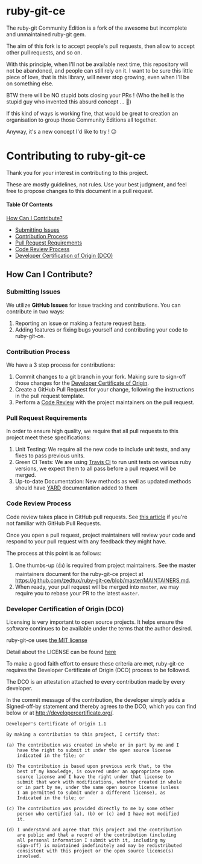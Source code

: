 # ruby-git-ce

The ruby-git Community Edition is a fork of the awesome but incomplete and
unmaintained ruby-git gem.

The aim of this fork is to accept people's pull requests, then allow to accept
other pull requests, and so on.

With this principle, when I'll not be available next time, this repository will
not be abandoned, and people can still rely on it.
I want to be sure this little piece of love, that is this library, will never
stop growing, even when I'll be on something else.

BTW there will be NO stupid bots closing your PRs ! (Who the hell is the stupid
guy who invented this absurd concept ... 🤦‍)

If this kind of ways is working fine, that would be great to creation an
organisation to group those Community Editions all together.

Anyway, it's a new concept I'd like to try ! 😉

# Contributing to ruby-git-ce

Thank you for your interest in contributing to this project.

These are mostly guidelines, not rules.
Use your best judgment, and feel free to propose changes to this document in a
pull request.

#### Table Of Contents

[How Can I Contribute?](#how-can-i-contribute)
  * [Submitting Issues](#submitting-issues)
  * [Contribution Process](#contribution-process)
  * [Pull Request Requirements](#pull-request-requirements)
  * [Code Review Process](#code-review-process)
  * [Developer Certification of Origin (DCO)](#developer-certification-of-origin-dco)


## How Can I Contribute?

### Submitting Issues

We utilize **GitHub Issues** for issue tracking and contributions.
You can contribute in two ways:

1. Reporting an issue or making a feature request [here](https://github.com/zedtux/ruby-git-ce/issues/new).
2. Adding features or fixing bugs yourself and contributing your code to
ruby-git-ce.

### Contribution Process

We have a 3 step process for contributions:

1. Commit changes to a git branch in your fork.  Making sure to sign-off those
changes for the [Developer Certificate of Origin](#developer-certification-of-origin-dco).
2. Create a GitHub Pull Request for your change, following the instructions in
the pull request template.
3. Perform a [Code Review](#code-review-process) with the project maintainers
on the pull request.

### Pull Request Requirements
In order to ensure high quality, we require that all pull requests to this
project meet these specifications:

1. Unit Testing: We require all the new code to include unit tests, and any
fixes to pass previous units.
2. Green CI Tests: We are using [Travis CI](https://travis-ci.org/zedtux/ruby-git-ce)
to run unit tests on various ruby versions, we expect them to all pass before a
pull request will be merged.
3. Up-to-date Documentation: New methods as well as updated methods should have
[YARD](https://yardoc.org/) documentation added to them

### Code Review Process

Code review takes place in GitHub pull requests. See [this article](https://help.github.com/articles/about-pull-requests/)
if you're not familiar with GitHub Pull Requests.

Once you open a pull request, project maintainers will review your code and
respond to your pull request with any feedback they might have.

The process at this point is as follows:

1. One thumbs-up (:+1:) is required from project maintainers. See the master
maintainers document for the ruby-git-ce project at <https://github.com/zedtux/ruby-git-ce/blob/master/MAINTAINERS.md>.
2. When ready, your pull request will be merged into `master`, we may require
you to rebase your PR to the latest `master`.

### Developer Certification of Origin (DCO)

Licensing is very important to open source projects. It helps ensure the
software continues to be available under the terms that the author desired.

ruby-git-ce uses [the MIT license](https://github.com/zedtux/ruby-git-ce/blob/master/LICENSE)

Detail about the LICENSE can be found [here](https://choosealicense.com/licenses/mit/)

To make a good faith effort to ensure these criteria are met, ruby-git-ce
requires the Developer Certificate of Origin (DCO) process to be followed.

The DCO is an attestation attached to every contribution made by every
developer.

In the commit message of the contribution, the developer simply adds a
Signed-off-by statement and thereby agrees to the DCO, which you can find below
or at <http://developercertificate.org/>.

```
Developer's Certificate of Origin 1.1

By making a contribution to this project, I certify that:

(a) The contribution was created in whole or in part by me and I
    have the right to submit it under the open source license
    indicated in the file; or

(b) The contribution is based upon previous work that, to the
    best of my knowledge, is covered under an appropriate open
    source license and I have the right under that license to   
    submit that work with modifications, whether created in whole
    or in part by me, under the same open source license (unless
    I am permitted to submit under a different license), as
    Indicated in the file; or

(c) The contribution was provided directly to me by some other
    person who certified (a), (b) or (c) and I have not modified
    it.

(d) I understand and agree that this project and the contribution
    are public and that a record of the contribution (including
    all personal information I submit with it, including my
    sign-off) is maintained indefinitely and may be redistributed
    consistent with this project or the open source license(s)
    involved.
```
